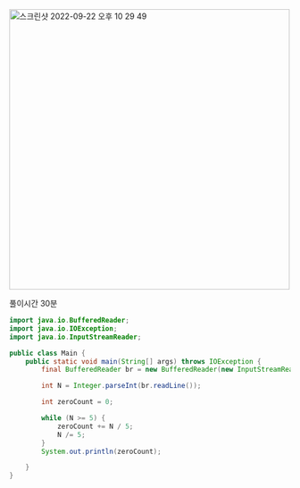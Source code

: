 <img width="502" alt="스크린샷 2022-09-22 오후 10 29 49" src="https://user-images.githubusercontent.com/82895809/191760247-c66dfe70-5a6a-41ea-ae68-e796d23f0b3d.png">

풀이시간 30분

```java
import java.io.BufferedReader;
import java.io.IOException;
import java.io.InputStreamReader;

public class Main {
    public static void main(String[] args) throws IOException {
        final BufferedReader br = new BufferedReader(new InputStreamReader(System.in));

        int N = Integer.parseInt(br.readLine());

        int zeroCount = 0;

        while (N >= 5) {
            zeroCount += N / 5;
            N /= 5;
        }
        System.out.println(zeroCount);

    }
}


```
